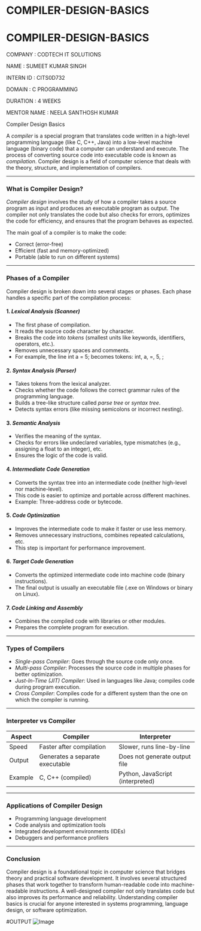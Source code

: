 # COMPILER-DESIGN-BASICS
# COMPILER-DESIGN-BASICS

COMPANY : CODTECH IT SOLUTIONS

NAME : SUMEET KUMAR SINGH

INTERN ID : CITS0D732

DOMAIN : C PROGRAMMING

DURATION : 4 WEEKS

MENTOR NAME : NEELA SANTHOSH KUMAR

Compiler Design Basics 

A *compiler* is a special program that translates code written in a high-level programming language (like C, C++, Java) into a low-level machine language (binary code) that a computer can understand and execute. The process of converting source code into executable code is known as *compilation*. Compiler design is a field of computer science that deals with the theory, structure, and implementation of compilers.

---

### What is Compiler Design?

*Compiler design* involves the study of how a compiler takes a source program as input and produces an executable program as output. The compiler not only translates the code but also checks for errors, optimizes the code for efficiency, and ensures that the program behaves as expected.

The main goal of a compiler is to make the code:

* Correct (error-free)
* Efficient (fast and memory-optimized)
* Portable (able to run on different systems)

---

### Phases of a Compiler

Compiler design is broken down into several stages or phases. Each phase handles a specific part of the compilation process:

#### 1. *Lexical Analysis (Scanner)*

* The first phase of compilation.
* It reads the source code character by character.
* Breaks the code into *tokens* (smallest units like keywords, identifiers, operators, etc.).
* Removes unnecessary spaces and comments.
* For example, the line int a = 5; becomes tokens: int, a, =, 5, ;

#### 2. *Syntax Analysis (Parser)*

* Takes tokens from the lexical analyzer.
* Checks whether the code follows the correct grammar rules of the programming language.
* Builds a tree-like structure called *parse tree* or *syntax tree*.
* Detects syntax errors (like missing semicolons or incorrect nesting).

#### 3. *Semantic Analysis*

* Verifies the meaning of the syntax.
* Checks for errors like undeclared variables, type mismatches (e.g., assigning a float to an integer), etc.
* Ensures the logic of the code is valid.

#### 4. *Intermediate Code Generation*

* Converts the syntax tree into an intermediate code (neither high-level nor machine-level).
* This code is easier to optimize and portable across different machines.
* Example: Three-address code or bytecode.

#### 5. *Code Optimization*

* Improves the intermediate code to make it faster or use less memory.
* Removes unnecessary instructions, combines repeated calculations, etc.
* This step is important for performance improvement.

#### 6. *Target Code Generation*

* Converts the optimized intermediate code into machine code (binary instructions).
* The final output is usually an executable file (.exe on Windows or binary on Linux).

#### 7. *Code Linking and Assembly*

* Combines the compiled code with libraries or other modules.
* Prepares the complete program for execution.

---

### Types of Compilers

* *Single-pass Compiler*: Goes through the source code only once.
* *Multi-pass Compiler*: Processes the source code in multiple phases for better optimization.
* *Just-In-Time (JIT) Compiler*: Used in languages like Java; compiles code during program execution.
* *Cross Compiler*: Compiles code for a different system than the one on which the compiler is running.

---

### Interpreter vs Compiler

| Aspect  | Compiler                        | Interpreter                      |
| ------- | ------------------------------- | -------------------------------- |
| Speed   | Faster after compilation        | Slower, runs line-by-line        |
| Output  | Generates a separate executable | Does not generate output file    |
| Example | C, C++ (compiled)               | Python, JavaScript (interpreted) |

---

### Applications of Compiler Design

* Programming language development
* Code analysis and optimization tools
* Integrated development environments (IDEs)
* Debuggers and performance profilers

---

### Conclusion

Compiler design is a foundational topic in computer science that bridges theory and practical software development. It involves several structured phases that work together to transform human-readable code into machine-readable instructions. A well-designed compiler not only translates code but also improves its performance and reliability. Understanding compiler basics is crucial for anyone interested in systems programming, language design, or software optimization.

#OUTPUT
![Image](https://github.com/user-attachments/assets/37902661-a12e-45fe-a38d-ddb6dab6aaec)

